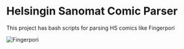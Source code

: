 Helsingin Sanomat Comic Parser
=========
This project has bash scripts for parsing HS comics like Fingerpori

![Fingerpori](http://hs12.snstatic.fi/webkuva/sarjis/560/1305871768972?ts=448)


